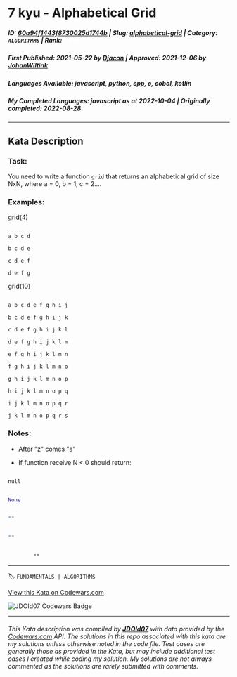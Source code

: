 # 7 kyu - Alphabetical Grid

##### **ID**: [60a94f1443f8730025d1744b](https://www.codewars.com/kata/60a94f1443f8730025d1744b) | **Slug**: [alphabetical-grid](https://www.codewars.com/kata/60a94f1443f8730025d1744b) | **Category**: `ALGORITHMS` | **Rank**: <span style="color:white">7 kyu</span>

##### **First Published**: 2021-05-22 ***by*** [Djacon](https://www.codewars.com/users/Djacon) | **Approved**: 2021-12-06 ***by*** [JohanWiltink](https://www.codewars.com/users/JohanWiltink)

##### **Languages Available**: javascript, python, cpp, c, cobol, kotlin

##### **My Completed Languages**: javascript ***as at*** 2022-10-04 | **Originally completed**: 2022-08-28

---

## Kata Description


### Task:

You need to write a function ```grid``` that returns an alphabetical grid of size NxN, where a = 0, b = 1, c = 2....



### Examples:



grid(4)

```

a b c d

b c d e

c d e f

d e f g

```



grid(10)

```

a b c d e f g h i j

b c d e f g h i j k

c d e f g h i j k l

d e f g h i j k l m

e f g h i j k l m n

f g h i j k l m n o

g h i j k l m n o p

h i j k l m n o p q

i j k l m n o p q r

j k l m n o p q r s

```



### Notes:



* After "z" comes "a"

* If function receive N < 0 should return:

```javascript,kotlin

null

```

```python

None

```

```cpp

""

```

```c

""

```

```cobol

        ""

```

---


🏷 `FUNDAMENTALS | ALGORITHMS`


[View this Kata on Codewars.com](https://www.codewars.com/kata/60a94f1443f8730025d1744b)

![](https://www.codewars.com/users/jdold07/badges/large "JDOld07 Codewars Badge")

---

###### *This Kata description was compiled by [**JDOld07**](https://tpstech.dev) with data provided by the [Codewars.com](https://www.codewars.com) API.  The solutions in this repo associated with this kata are my solutions unless otherwise noted in the code file.  Test cases are generally those as provided in the Kata, but may include additional test cases I created while coding my solution.  My solutions are not always commented as the solutions are rarely submitted with comments.*
